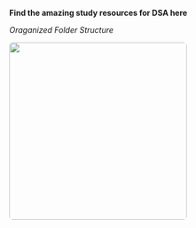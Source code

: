 **Find the amazing study resources for DSA here**

_*Oraganized Folder Structure*_

<img src="https://www.programiz.com/sites/tutorial2program/files/how-to-dsa-2.png" width='320px' height='auto' style="border-radius: 6px"/>
